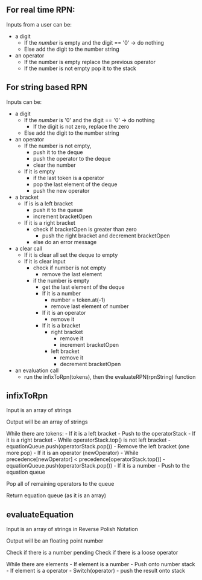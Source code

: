 ## For real time RPN:

Inputs from a user can be:
- a digit
    - If the *number* is empty and the digit == '0' -> do nothing
    - Else add the digit to the number string
- an operator
    - If the number is empty replace the previous operator
    - If the number is not empty pop it to the stack
        

## For string based RPN

Inputs can be:
- a digit
    - If the *number* is '0' and the digit == '0' -> do nothing
        - If the digit is not zero, replace the zero
    - Else add the digit to the number string
- an operator
    - If the number is not empty, 
        - push it to the deque
        - push the operator to the deque
        - clear the number
    - If it is empty
        - if the last token is a operator
         - pop the last element of the deque
         - push the new operator
- a bracket
    - If is is a left bracket 
        - push it to the queue
        - increment bracketOpen
    - If it is a right bracket
        - check if bracketOpen is greater than zero
            - push the right bracket and decrement bracketOpen
        - else do an error message
- a clear call
    - If it is clear all
        set the deque to empty
    - If it is clear input
        - check if number is not empty
            -  remove the last element
        - if the number is empty
            - get the last element of the deque
            - If it is a number
                - number = token.at(-1) 
                - remove last element of number
            - If it is an operator
                - remove it
            - If it is a bracket
                - right bracket
                    - remove it
                    - increment bracketOpen
                - left bracket
                    - remove it
                    - decrement bracketOpen
- an evaluation call
    - run the infixToRpn(tokens), then the evaluateRPN(rpnString) function
    
## infixToRpn

Input is an array of strings

Output will be an array of strings

While there are tokens:
    - If it is a left bracket
        - Push to the operatorStack
    - If it is a right bracket
        - While operatorStack.top() is not left bracket
            - equationQueue.push(operatorStack.pop())
        - Remove the left bracket (one more pop)
    - If it is an operator (newOperator)
        - While precedence[newOperator] < precedence[operatorStack.top()]
            - equationQueue.push(operatorStack.pop())
    - If it is a number
        - Push to the equation queue

Pop all of remaining operators to the queue

Return equation queue (as it is an array)

## evaluateEquation

Input is an array of strings in Reverse Polish Notation

Output will be an floating point number

Check if there is a number pending
Check if there is a loose operator

While there are elements
    - If element is a number
        - Push onto number stack
    - If element is a operator
        - Switch(operator)
            - push the result onto stack
            